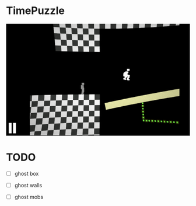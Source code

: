# TimePuzzle

![Screenshot](public/screenshot.png)


# TODO
- [ ] ghost box
- [ ] ghost walls
- [ ] ghost mobs

